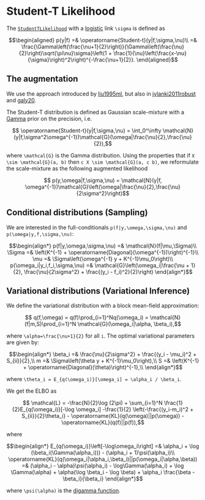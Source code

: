 # Student-T Likelihood

The [`StudentTLikelihood`](https://juliagaussianprocesses.github.io/GPLikelihoods.jl/dev/#GPLikelihoods.BernoulliLikelihood) with a [logistic](https://en.wikipedia.org/wiki/Logistic_function) link ``\sigma`` is defined as
```math
\begin{aligned}
    p(y|f) =& \operatorname{Student-t}(y|f,\sigma,\nu)\\
    =& \frac{\Gamma\left(\frac{\nu+1}{2}\right)}{\Gamma\left(\frac{\nu}{2}\right)\sqrt{\pi\nu}\sigma}\left(1 + \frac{1}{\nu}\left(\frac{x-\nu}{\sigma}\right)^2\right)^{-\frac{\nu+1}{2}}.
\end{aligned}
```

## The augmentation

We use the approach introduced by [liu1995ml](@cite), but also in [jylanki2011robust](@cite) and [galy20](@cite).

The Student-T distribution is defined as Gaussian scale-mixture with a [Gamma](https://en.wikipedia.org/wiki/Inverse-gamma_distribution) prior on the precision, i.e.
```math
    \operatorname{Student-t}(y|f,\sigma,\nu) = \int_0^\infty \mathcal{N}(y|f,\sigma^2\omega^{-1})\mathcal{G}(\omega|\frac{\nu}{2},\frac{\nu}{2}),
```
where ``\mathcal{G}`` is the Gamma distribution.
Using the properties that if ``X \sim \mathcal{G}(a, b)`` then ``c X \sim \mathcal{G}(a, c b)``, we reformulate the scale-mixture as the following augmented likelihood

```math
    p(y,\omega|f,\sigma,\nu) = \mathcal{N}(y|f, \omega^{-1})\mathcal{G}\left(\omega|\frac{\nu}{2},\frac{\nu}{2\sigma^2}\right)
```

## Conditional distributions (Sampling)

We are interested in the full-conditionals ``p(f|y,\omega,\sigma,\nu)`` and ``p(\omega|y,f,\sigma,\nu)``:
```math
\begin{align*}
    p(f|y,\omega,\sigma,\nu) =& \mathcal{N}(f|\mu,\Sigma)\\
    \Sigma =& \left(K^{-1} + \operatorname{Diagonal}(\omega^{-1})\right)^{-1}\\
    \mu =& \Sigma\left(\omega^{-1} y + K^{-1}\mu_0\right)\\
    p(\omega_i|y_i,f_i,\sigma,\nu) =& \mathcal{G}\left(\omega_i|\frac{\nu + 1}{2}, \frac{\nu}{2\sigma^2} + \frac{(y_i - f_i)^2}{2}\right)
\end{align*}
```

## Variational distributions (Variational Inference)

We define the variational distribution with a block mean-field approximation:
```math
    q(f,\omega) = q(f)\prod_{i=1}^Nq(\omega_i) = \mathcal{N}(f|m,S)\prod_{i=1}^N \mathcal{G}(\omega_i|\alpha, \beta_i),
```
where ``\alpha=\frac{\nu+1}{2}`` for all ``i``.
The optimal variational parameters are given by:
```math
\begin{align*}
    \beta_i =& \frac{\nu}{2\sigma^2} + \frac{(y_i - \mu_i)^2 + S_{ii}}{2},\\
    m =& \Sigma\left(\theta y + K^{-1}\mu_0\right),\\
    S =& \left(K^{-1} + \operatorname{Diagonal}(\theta)\right)^{-1},\\
\end{align*}
```
where ``\theta_i = E_{q(\omega_i)}[\omega_i] = \alpha_i / \beta_i``.

We get the ELBO as
```math
    \mathcal{L} = -\frac{N}{2}\log (2\pi) + \sum_{i=1}^N \frac{1}{2}E_{q(\omega_i)}[-\log \omega_i] -\frac{1}{2} \left(-\frac{(y_i-m_i)^2 + S_{ii}}{2}\theta_i} - \operatorname{KL}(q(\omega)||p(\omega)) - \operatorname{KL}(q(f)||p(f)),
```
where
```math
\begin{align*}
    E_{q(\omega_i)}\left[-\log\omega_i\right] =& \alpha_i + \log (\beta_i(\Gamma(\alpha_i))) - (\alpha_i + 1)\psi(\alpha_i)\\
    \operatorname{KL}(q(\omega_i|\alpha_i,\beta_i)||p(\omega_i|\alpha,\beta)) =& (\alpha_i - \alpha)\psi(\alpha_i) - \log\Gamma(\alpha_i) + \log \Gamma(\alpha) + \alpha(\log \beta_i - \log \beta) + \alpha_i \frac{\beta - \beta_i}{\beta_i}
\end{align*}
```
where ``\psi(\alpha)`` is the [digamma function](https://en.wikipedia.org/wiki/Digamma_function).
